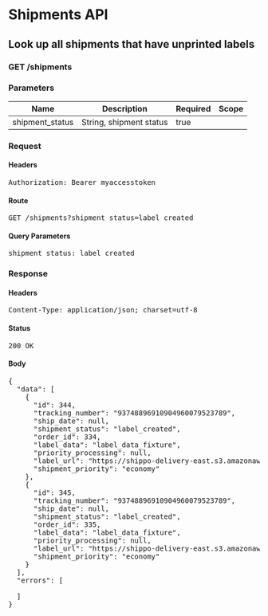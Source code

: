 # Shipments API

## Look up all shipments that have unprinted labels

### GET /shipments

### Parameters

| Name | Description | Required | Scope |
|------|-------------|----------|-------|
| shipment_status | String, shipment status | true |  |

### Request

#### Headers

<pre>Authorization: Bearer myaccesstoken</pre>

#### Route

<pre>GET /shipments?shipment_status=label_created</pre>

#### Query Parameters

<pre>shipment_status: label_created</pre>

### Response

#### Headers

<pre>Content-Type: application/json; charset=utf-8</pre>

#### Status

<pre>200 OK</pre>

#### Body

<pre>{
  "data": [
    {
      "id": 344,
      "tracking_number": "93748896910904960079523789",
      "ship_date": null,
      "shipment_status": "label_created",
      "order_id": 334,
      "label_data": "label_data_fixture",
      "priority_processing": null,
      "label_url": "https://shippo-delivery-east.s3.amazonaws.com/some_label.pdf",
      "shipment_priority": "economy"
    },
    {
      "id": 345,
      "tracking_number": "93748896910904960079523789",
      "ship_date": null,
      "shipment_status": "label_created",
      "order_id": 335,
      "label_data": "label_data_fixture",
      "priority_processing": null,
      "label_url": "https://shippo-delivery-east.s3.amazonaws.com/some_label.pdf",
      "shipment_priority": "economy"
    }
  ],
  "errors": [

  ]
}</pre>
